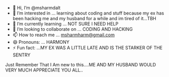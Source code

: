 - 👋 Hi, I’m @msharmdalt
- 👀 I’m interested in ... learning about coding and stuff because my ex has been hacking me and my husband for a while and im tired of it...TBH
- 🌱 I’m currently learning ... NOT SURE I NEED HELP 
- 💞️ I’m looking to collaborate on ... CODING AND HACKING 
- 📫 How to reach me ... msharmharm@gmail.com
- 😄 Pronouns: ... HARMONY 
- ⚡ Fun fact: ...MY EX WAS A LITTLE LATE AND IS THE STARKER OF THE SENTRY 

<!---
msharmdalt/msharmdalt is a ✨ special ✨ repository because its `README.md` (this file) appears on your GitHub profile.
You can click the Preview link to take a look at your changes.
--->
Just Remember That I Am new to this....ME AND MY HUSBAND WOULD VERY MUCH APPRECIATE YOU ALL..
